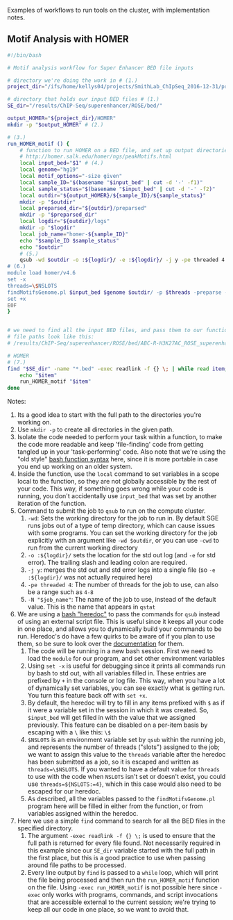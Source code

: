 Examples of workflows to run tools on the cluster, with implementation notes. 

## Motif Analysis with HOMER

```bash
#!/bin/bash

# Motif analysis workflow for Super Enhancer BED file inputs 

# directory we're doing the work in # (1.)
project_dir="/ifs/home/kellys04/projects/SmithLab_ChIpSeq_2016-12-31/project_notes/motifs-SuperEnhancers"

# directory that holds our input BED files # (1.)
SE_dir="/results/ChIP-Seq/superenhancer/ROSE/bed/"

output_HOMER="${project_dir}/HOMER"
mkdir -p "$output_HOMER" # (2.)

# (3.)
run_HOMER_motif () {
    # function to run HOMER on a BED file, and set up output directories
    # http://homer.salk.edu/homer/ngs/peakMotifs.html
    local input_bed="$1" # (4.)
    local genome="hg19"
    local motif_options="-size given"
    local sample_ID="$(basename "$input_bed" | cut -d '-' -f1)"
    local sample_status="$(basename "$input_bed" | cut -d '-' -f2)"
    local outdir="${output_HOMER}/${sample_ID}/${sample_status}"
    mkdir -p "$outdir"
    local preparsed_dir="${outdir}/preparsed"
    mkdir -p "$preparsed_dir"
    local logdir="${outdir}/logs"
    mkdir -p "$logdir"
    local job_name="homer-${sample_ID}"
    echo "$sample_ID $sample_status"
    echo "$outdir"
    # (5.)
    qsub -wd $outdir -o :${logdir}/ -e :${logdir}/ -j y -pe threaded 4 -N "$job_name" <<E0F
# (6.)
module load homer/v4.6 
set -x
threads=\$NSLOTS 
findMotifsGenome.pl $input_bed $genome $outdir/ -p $threads -preparse -preparsedDir ${preparsed_dir}/ -dumpFasta $motif_options # && rm -rf $preparsed_dir
set +x
E0F
}


# we need to find all the input BED files, and pass them to our function to submit a qsub job for HOMER on it
# file paths look like this:
# /results/ChIP-Seq/superenhancer/ROSE/bed/ABC-R-H3K27AC_ROSE_superenhancer.bed

# HOMER
# (7.)
find "$SE_dir" -name "*.bed" -exec readlink -f {} \; | while read item; do
    echo "$item" 
    run_HOMER_motif "$item"
done
```
Notes:
1. Its a good idea to start with the full path to the directories you're working on. 
2. Use `mkdir -p` to create all directories in the given path.
3. Isolate the code needed to perform your task within a function, to make the code more readable and keep 'file-finding' code from getting tangled up in your 'task-performing' code. Also note that we're using the "old style" [bash function syntax](http://tldp.org/LDP/abs/html/functions.html) here, since it is more portable in case you end up working on an older system. 
4. Inside the function, use the `local` command to set variables in a scope local to the function, so they are not globally accessible by the rest of your code. This way, if something goes wrong while your code is running, you don't accidentally use `input_bed` that was set by another iteration of the function.
5. Command to submit the job to `qsub` to run on the compute cluster. 
    1. `-wd`: Sets the working directory for the job to run in. By default SGE runs jobs out of a type of temp directory, which can cause issues with some programs. You can set the working directory for the job explicitly with an argument like `-wd $outdir`, or you can use `-cwd` to run from the current working directory
    2. `-o :${logdir}/` sets the location for the std out log (and `-e` for std error). The trailing slash and leading colon are required. 
    3. `-j y`: merges the std out and std error logs into a single file (so `-e :${logdir}/` was not actually required here)
    4. `-pe threaded 4`: The number of threads for the job to use, can also be a range such as `4-8`
    5. `-N "$job_name"`: The name of the job to use, instead of the default value. This is the name that appears in `qstat`
6. We are using a [bash "heredoc"](http://tldp.org/LDP/abs/html/here-docs.html) to pass the commands for `qsub` instead of using an external script file. This is useful since it keeps all your code in one place, and allows you to dynamically build your commands to be run. Heredoc's do have a few quirks to be aware of if you plan to use them, so be sure to look over the [documentation](http://tldp.org/LDP/abs/html/here-docs.html) for them.
    1. The code will be running in a new bash session. First we need to load the `module` for our program, and set other environment variables
    2. Using `set -x` is useful for debugging since it prints all commands run by bash to std out, with all variables filled in. These entries are prefixed by `+` in the console or log file. This way, when you have a lot of dynamically set variables, you can see exactly what is getting run. You turn this feature back off with `set +x`. 
    3. By default, the heredoc will try to fill in any items prefixed with `$` as if it were a variable set in the session in which it was created. So, `$input_bed` will get filled in with the value that we assigned previously. This feature can be disabled on a per-item basis by escaping with a `\` like this: `\$`
    2. `$NSLOTS` is an environment variable set by `qsub` within the running job, and represents the number of threads ("slots") assigned to the job; we want to assign this value to the `threads` variable after the heredoc has been submitted as a job, so it is escaped and written as `threads=\$NSLOTS`. If you wanted to have a default value for `threads` to use with the code when `NSLOTS` isn't set or doesn't exist, you could use `threads=${NSLOTS:=4}`, which in this case would also need to be escaped for our heredoc. 
    3. As described, all the variables passed to the `findMotifsGenome.pl` program here will be filled in either from the function, or from variables assigned within the heredoc.
7. Here we use a simple `find` command to search for all the BED files in the specified directory. 
    1. The argument `-exec readlink -f {} \;` is used to ensure that the full path is returned for every file found. Not necessarily required in this example since our `SE_dir` variable started with the full path in the first place, but this is a good practice to use when passing around file paths to be processed.
    2. Every line output by `find` is passed to a `while` loop, which will print the file being processed and then run the `run_HOMER_motif` function on the file. Using `-exec run_HOMER_motif` is not possible here since `-exec` only works with programs, commands, and script invocations that are accessible external to the current session; we're trying to keep all our code in one place, so we want to avoid that.  
